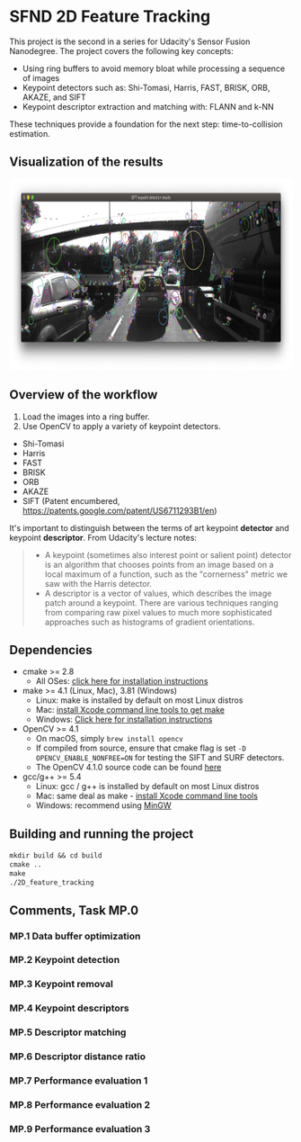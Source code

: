 # SFND 2D Feature Tracking

This project is the second in a series for Udacity's Sensor Fusion Nanodegree. The project covers the following key concepts:

- Using ring buffers to avoid memory bloat while processing a sequence of images
- Keypoint detectors such as: Shi-Tomasi, Harris, FAST, BRISK, ORB, AKAZE, and SIFT
- Keypoint descriptor extraction and matching with: FLANN and k-NN

These techniques provide a foundation for the next step: time-to-collision estimation.

## Visualization of the results
<img src="images/sift-keypoints.png" width="903" height="339" />

## Overview of the workflow
1. Load the images into a ring buffer. 
1. Use OpenCV to apply a variety of keypoint detectors.
  - Shi-Tomasi
  - Harris
  - FAST
  - BRISK
  - ORB
  - AKAZE
  - SIFT (Patent encumbered, https://patents.google.com/patent/US6711293B1/en)
<!-- 1. Use FLANN and kNN to improve on the brute force matching of keypoint descriptors. -->
<!-- 1. Finally, run these algorithms in various combinations to compare performance benchmarks.  -->

It's important to distinguish between the terms of art keypoint **detector** and keypoint **descriptor**. From Udacity's lecture notes:
> - A keypoint (sometimes also interest point or salient point) detector is an algorithm that chooses points from an image based on a local maximum of a function, such as the "cornerness" metric we saw with the Harris detector.
> - A descriptor is a vector of values, which describes the image patch around a keypoint. There are various techniques ranging from comparing raw pixel values to much more sophisticated approaches such as histograms of gradient orientations.

## Dependencies
* cmake >= 2.8
  * All OSes: [click here for installation instructions](https://cmake.org/install/)
* make >= 4.1 (Linux, Mac), 3.81 (Windows)
  * Linux: make is installed by default on most Linux distros
  * Mac: [install Xcode command line tools to get make](https://developer.apple.com/xcode/features/)
  * Windows: [Click here for installation instructions](http://gnuwin32.sourceforge.net/packages/make.htm)
* OpenCV >= 4.1
  * On macOS, simply `brew install opencv`
  * If compiled from source, ensure that cmake flag is set `-D OPENCV_ENABLE_NONFREE=ON` for testing the SIFT and SURF detectors.
  * The OpenCV 4.1.0 source code can be found [here](https://github.com/opencv/opencv/tree/4.1.0)
* gcc/g++ >= 5.4
  * Linux: gcc / g++ is installed by default on most Linux distros
  * Mac: same deal as make - [install Xcode command line tools](https://developer.apple.com/xcode/features/)
  * Windows: recommend using [MinGW](http://www.mingw.org/)

## Building and running the project
```
mkdir build && cd build
cmake ..
make
./2D_feature_tracking
```

## Comments, Task MP.0

### MP.1 Data buffer optimization

### MP.2 Keypoint detection

### MP.3 Keypoint removal

### MP.4 Keypoint descriptors

### MP.5 Descriptor matching

### MP.6 Descriptor distance ratio

### MP.7 Performance evaluation 1

### MP.8 Performance evaluation 2

### MP.9 Performance evaluation 3
